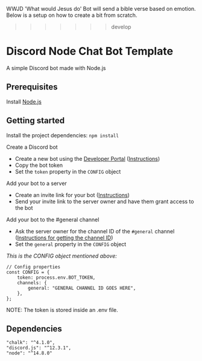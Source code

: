 WWJD 'What would Jesus do' Bot will send a bible verse based on emotion. Below is a setup on how to create a bit from scratch.

>>>>>>> develop
# Discord Node Chat Bot Template

A simple Discord bot made with Node.js

## Prerequisites

Install [Node.js](https://nodejs.org/en/download/)

## Getting started

Install the project dependencies: `npm install`

Create a Discord bot
 - Create a new bot using the [Developer Portal](https://discordapp.com/developers/applications/) ([Instructions](https://discordjs.guide/preparations/setting-up-a-bot-application.html))
 - Copy the bot token
 - Set the `token` property in the `CONFIG` object

Add your bot to a server
 - Create an invite link for your bot ([Instructions](https://discordjs.guide/preparations/adding-your-bot-to-servers.html))
 - Send your invite link to the server owner and have them grant access to the bot

Add your bot to the #general channel
 - Ask the server owner for the channel ID of the `#general` channel ([Instructions for getting the channel ID](https://github.com/5andr0/PogoLocationFeeder/issues/64))
 - Set the `general` property in the `CONFIG` object

*This is the CONFIG object mentioned above:*

    // Config properties
    const CONFIG = {
        token: process.env.BOT_TOKEN,
        channels: {
            general: "GENERAL CHANNEL ID GOES HERE",
        },
    };
NOTE: The token is stored inside an .env file.
## Dependencies

    "chalk": "^4.1.0",
    "discord.js": "^12.3.1",
    "node": "^14.8.0"
